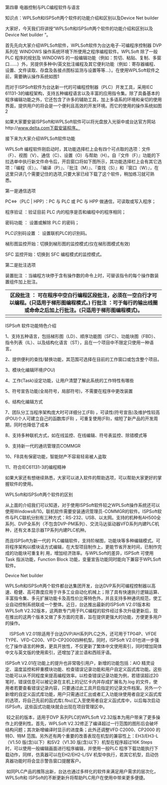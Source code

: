 第四章 电器控制与PLC编程软件与语言

知识点：WPLSoft和ISPSoft两个软件的功能介绍和区别以及Device Net builder

大家好，今天我们将讲授“WPLSoft和ISPSoft两个软件的功能介绍和区别以及Device Net
builder ”。

首先先向大家介绍WPLSoft软件，WPLSoft软件为台达电子-可编程序控制器 DVP 系列在
WINDOWS 操作系统环境下所使用之程序编程软件。WPLSoft 除了一般 PLC 程序的规划及
WINDOWS
的一般编辑功能（例如：剪切、粘贴、复制、多窗口……）外，另提供多种中/英文批注编程及其它便利功能（例如：寄存器编程、设置、文件读取、存盘及各接点图标监测与设置等等…）。在使用WPLSoft软件之前，需要确认操作系统如图1

而对于ISPSoft软件为台达新一代的可编程控制器（PLC）开发工具，采用IEC
61131-3的编程架构，支持五种编程语言以及丰富的应用指令集。除了具备基本的程序编辑功能之外，它还包含了许多的辅助工具，加上多语系的环境和亲切的使用界面，提供用户的将会是一个便利且高效的开发环境。而它的使用的操作系统如图2

如果大家要安装ISPSoft和WPLSoft软件可以将光盘放入光驱中或台达官方网站http://www.delta.com下载安装程序。

接下来为大家介绍WPLSoft软件功能

WPLSoft
编程软件刚启动时，其功能选择栏上会有四个可点取的选项：文件（F）、视图（V）、通信（C）、设置（O）与帮助（H）。自『文件（F）』功能的下拉选单中执行新文件命令后，开启窗口将如下图所示，其功能选择栏上会有其它选项：『编程（E）』、『编译（P）』、『批注（M）』、『查找（S）』和『窗口（W）』，在这里只讲几个需要记住的选项,只要大家已经下载了这个软件，稍加练习就可熟悉。

第一是通信选项

PC\<=\>（PLC \| HPP）：PC 与 PLC 或 PC 与 HPP 做通信，可读取或写入程序；

程序验证 ：验证目前 PLC 内的程序是否和编程中的程序相同；

密码功能 ： 设置或解除 PLC 的密码；

PLC识别码设置 ： 设置联机PLC的识别码。

梯形图监控开始：切换到梯形图的监控模式(仅在梯形图模式有效)

SFC 监控开始：切换到 SFC 编程模式的监控模式。

第二是批注选项

装置批注
：当编程方块停于含有操作数的命令上时，可替该指令的每个操作数装置组件加上批注。

| 区段批注 ： 可在程序中空白行编程区段批注，必须在一空白行才可以编程。(只适用于梯形图编程模式。) 行批注 ：可于每行的输出线圈或命命之后加上行批注。(只适用于梯形图编程模式)。 |
|----------------------------------------------------------------------------------------------------------------------------------------------------------------------------|
|                                                                                                                                                                            |

ISPSoft 软件功能特色介绍

1、支持五种语言，包括梯形图（LD）、顺序功能图（SFC）、功能块图（FBD）、指令列表（IL）、以及结构化语言（ST），且在一个项目中不限定只使用一种语言。

2、提供便利的查找/替换功能，其范围可选择在目前的工作窗口或包含整个项目。

3、模块化编辑环境(POU)

4、工作(Task)设定功能，让用户清楚了解此系统的工作特性有哪些

5、符号宣告功能(全局符号，局部符号)，不需要在程序中更改装置

6、结构化编辑方式

7、团队分工当程序架构庞大时可详细分工(FB)
，可读性(符号宣告)及维护性较高(POU)个人可建立自己的函数库(FB)
，可重复使用(FB)，缩短了新产品的开发周期，同时也降低了成本

8、支持多种联机方式，如在线监控、在线编辑、符号表监控、除错模式等

9、支持新一代的通讯管理员COMMGR

10、FB具有保密功能，智能财产不容易轻易被人盗取

11、符合IEC61131-3的编程精神

如果大家还有想继续熟悉，大家可以进入软件的帮助选项，可以帮助大家更好的掌握软件的使用。

WPLSoft和ISPSoft两个软件的区别

从上面的介绍我们可以知道，对于使用ISPSoft软件较之WPLSoft操作系统还可以使用Windows8/10。联机软件需要安装通讯管理员-COMMGR的软件。ISPSoft软件与PLC联机分别有三种方式：RS-232、USB、以太网。支持的机种有AH500全系列、DVP全系列（不包含DVP-PM系列）、交流马达驱动器VFD系列内建PLC机种，还有文本显示器TP系列内建PLC机种。

而且ISPSoft为新一代的
PLC编辑软件，支持阶梯图，功能块等多种编辑模式。可将程序架构以模块话方式编辑，在大型项目制作上，更能节省开发时间，已制作完成的功能块可重复利
用，增加经济效率。与WPLSoft的差异，ISPSoft 可使用Task 指派功能，Function Block
功能，变量宣告功能同时能向下兼容于WPLSoft软件。

Device Net builder

WPLSoft和ISPSoft两个软件都台达集团开发，台达DVP系列可编程控制器以高速、稳健、高可靠度应用于许多工业自动化机械上；除了具有快速执行逻辑运算、丰富指令集、多元扩展功能卡及高性价比等特色外，并且支持多种通讯规范，使工业自动控制系统联成一个整体。近日，台达推出最新的ISPSoft
V2.01版本和WPLSoft
V2.32版本，这两款专门用于PLC编程的软件经过多次升级更新后，现在推出的这两个版本又做了多方面的完善，旨在提供更强大的功能，方便更多用户的操作。

　ISPSoft V2.01除适用于台达DVP/AH系列PLC之外，还可用于TP04P、VFDE
TYPE、VFD-C200、VFD-CP2000四种机型。同时，ISPSoft
V2.01也进一步强化了操作语言的种类，更具开放性，不仅更新了繁体中文使用索引，同时增加简体中文与英文版的使用索引，还增加了波兰语和西班牙语。

ISPSoft V2.01在功能上的提升也非常吸引用户，新增的功能包括：AIO
精灵设定、温度监控和秤重模块功能、检查错误记录功能和用户自定义函式库功能。这些功能可以从不同程度来提高编程效率。以检查错误记录功能为例，若错误超过20
笔时，错误信息可以被记录在主机上的记忆卡内并存成扩展名为.log
的文件，使用者若要查看错误记录内容，只要通过此工具开启指定的记录文件档案。另外一个新增的自定义函式库功能，用户只需通过汇出或者汇入功能块使用者自定义函式库的选项，将自己先前的函式库(.fbu)汇入至使用者自定义函式库中，以后每次启动ISPSoft，这些函式功能块就会出现在项目管理区中。

 较之前的版本，适用于DVP
系列PLC的WPLSoft V2.32版本为用户带来了更多操作上的便利性。首先，WPLSoft V2.32修正了编译超过一行范围的图形后会破坏结构问题；其次新增编译时显示的进度条；此外还调整VFD
C2000、CP2000 的特D、特M
范围。另外还有两个重要的改善表现在机型的兼容性上：EH3/EH3-L（V1.50
版(含)以下）和SV2（V1.30 版(含)以下）机型在程序超过16K Steps
时，可以使用一般编辑画面进行程序编辑，并使用一般PLC
程序下载功能执行下载动作，同样，仿真器可以在EH2/EH2-L/SV
机型中执行，若其它机型，启动仿真器功能时将会显示警告窗口提醒客户。

 如同PLC产品的推陈出新，台达也通过多样化的软件来满足用户需求的层次化，WPLSoft和 ISPSoft的不断更新升将帮助PLC用户在使用中带来更多便捷。
